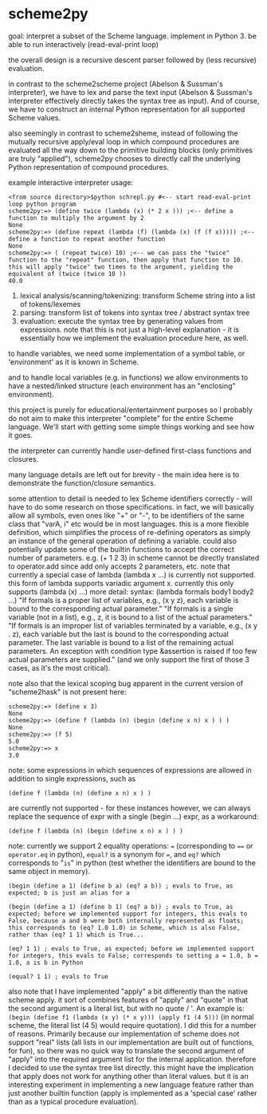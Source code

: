 # scheme2py

goal: interpret a subset of the Scheme language.  implement in Python 3.
be able to run interactively (read-eval-print loop)

the overall design is a recursive descent parser followed by (less recursive) evaluation.

in contrast to the scheme2scheme project (Abelson & Sussman's interpreter), we have to lex and parse the text input (Abelson & Sussman's interpreter effectively directly takes the syntax tree as input).  And of course, we have to construct an internal Python representation for all supported Scheme values.

also seemingly in contrast to scheme2sheme, instead of following the mutually recursive apply/eval loop in which compound procedures are evaluated all the way down to the primitive building blocks (only primitives are truly "applied"), scheme2py chooses to directly call the underlying Python representation of compound procedures.

example interactive interpreter usage:
```
<from source directory>$python schrepl.py #<-- start read-eval-print loop python program
scheme2py:=> (define twice (lambda (x) (* 2 x ))) ;<-- define a function to multiply the argument by 2
None
scheme2py:=> (define repeat (lambda (f) (lambda (x) (f (f x))))) ;<-- define a function to repeat another function
None
scheme2py:=> ( (repeat twice) 10) ;<-- we can pass the "twice" function to the "repeat" function, then apply that function to 10.  this will apply "twice" two times to the argument, yielding the equivalent of (twice (twice 10 ))
40.0
```

1. lexical analysis/scanning/tokenizing: transform Scheme string into a list of tokens/lexemes
2. parsing: transform list of tokens into syntax tree / abstract syntax tree
3. evaluation: execute the syntax tree by generating values from expressions.  note that this is not just a high-level explanation - it is essentially how we implement the evaluation procedure here, as well.

to handle variables, we need some implementation of a symbol table, or 'environment' as it is known in Scheme.

and to handle local variables (e.g. in functions) we allow environments to have a nested/linked structure (each environment has an "enclosing" environment).

this project is purely for educational/entertainment purposes so I probably do not aim to make this interpreter "complete" for the entire Scheme language.  We'll start with getting some simple things working and see how it goes.

the interpreter can currently handle user-defined first-class functions and closures.

many language details are left out for brevity - the main idea here is to demonstrate the function/closure semantics.

some attention to detail is needed to lex Scheme identifiers correctly - will have to do some research on those specifications.
in fact, we will basically allow all symbols, even ones like "+" or "-", to be identifiers of the same class that "varA, i" etc would be in most languages.  this is a more flexible definition, which simplifies the process of re-defining operators  as simply an instance of the general operation of defining a variable.
could also potentially update some of the builtin functions to accept the correct number of parameters. e.g. (+ 1 2 3) in scheme cannot be directly translated to operator.add since add only accepts 2 parameters, etc.
note that currently a special case of lambda (lambda x ...) is currently not supported.  this form of lambda supports variadic argument x.  currently this only supports (lambda (x) ...)
more detail: syntax: (lambda formals body1 body2 ...)
"If formals is a proper list of variables, e.g., (x y z), each variable is bound to the corresponding actual parameter."
"If formals is a single variable (not in a list), e.g., z, it is bound to a list of the actual parameters."
"If formals is an improper list of variables terminated by a variable, e.g., (x y . z), each variable but the last is bound to the corresponding actual parameter. The last variable is bound to a list of the remaining actual parameters. An exception with condition type &assertion is raised if too few actual parameters are supplied."
(and we only support the first of those 3 cases, as it's the most critical).

note also that the lexical scoping bug apparent in the current version of "scheme2hask" is not present here:
```
scheme2py:=> (define x 3)
None
scheme2py:=> (define f (lambda (n) (begin (define x n) x ) ) )
None
scheme2py:=> (f 5)
5.0
scheme2py:=> x
3.0
```

note: some expressions in which sequences of expressions are allowed in addition to single expressions, such as 
``` 
(define f (lambda (n) (define x n) x ) )
```
are currently not supported - for these instances however, we can always replace the sequence of expr with a single (begin ...) expr, as a workaround:
```
(define f (lambda (n) (begin (define x n) x ) ) )
```

note: currently we support 2 equality operations: `=` (corresponding to `==` or `operator.eq` in python), `equal?` is a synonym for `=`, and `eq?` which corresponds to "`is`" in python (test whether the identifiers are bound to the same object in memory).  

```
(begin (define a 1) (define b a) (eq? a b)) ; evals to True, as expected; b is just an alias for a
```
```
(begin (define a 1) (define b 1) (eq? a b)) ; evals to True, as expected; before we implemented support for integers, this evals to False, because a and b were both internally represented as floats; this corresponds to (eq? 1.0 1.0) in Scheme, which is also False, rather than (eq? 1 1) which is True...
```
```
(eq? 1 1) ; evals to True, as expected; before we implemented support for integers, this evals to False; corresponds to setting a = 1.0, b = 1.0, a is b in Python
```
```
(equal? 1 1) ; evals to True
```

also note that I have implemented "apply" a bit differently than the native scheme apply.  it sort of combines features of "apply" and "quote" in that the second argument is a literal list, but with no quote / '.  An example is: `(begin (define f1 (lambda (x y) (* x y))) (apply f1 (4 5)))` (in normal scheme, the literal list (4 5) would require quotation).  I did this for a number of reasons.  Primarily because our implementation of scheme does not support "real" lists (all lists in our implementation are built out of functions, for fun), so there was no quick way to translate the second argument of "apply" into the required argument list for the internal application.  therefore I decided to use the syntax tree list directly.  this might have the implication that apply does not work for anything other than literal values.  but it is an interesting experiment in implementing a new language feature rather than just another builtin function (apply is implemented as a 'special case' rather than as a typical procedure evaluation).
